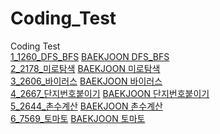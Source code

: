 # Coding_Test
Coding Test<br>
[1_1260_DFS_BFS](https://github.com/GiSeungKwon/Coding-Test/tree/main/1_1260_DFS_BFS) [BAEKJOON DFS_BFS](https://www.acmicpc.net/problem/1260)<br>
[2_2178_미로탐색](https://github.com/GiSeungKwon/Coding-Test/tree/main/2_2178_%EB%AF%B8%EB%A1%9C%ED%83%90%EC%83%89) [BAEKJOON 미로탐색](https://www.acmicpc.net/problem/2178)<br>
[3_2606_바이러스](https://github.com/GiSeungKwon/Coding_Test/tree/main/3_2606_%EB%B0%94%EC%9D%B4%EB%9F%AC%EC%8A%A4) [BAEKJOON 바이러스](https://www.acmicpc.net/problem/2606)<br>
[4_2667_단지번호붙이기](https://github.com/GiSeungKwon/Coding_Test/tree/main/4_2667_%EB%8B%A8%EC%A7%80%EB%B2%88%ED%98%B8%EB%B6%99%EC%9D%B4%EA%B8%B0) [BAEKJOON 단지번호붙이기](https://www.acmicpc.net/problem/2667)<br>
[5_2644_촌수계산](https://github.com/GiSeungKwon/Coding_Test/tree/main/5_2644_%EC%B4%8C%EC%88%98%EA%B3%84%EC%82%B0) [BAEKJOON 촌수계산](https://www.acmicpc.net/problem/2644)<br>
[6_7569_토마토](https://github.com/GiSeungKwon/Coding_Test/tree/main/6_7569_%ED%86%A0%EB%A7%88%ED%86%A0) [BAEKJOON 토마토](https://www.acmicpc.net/problem/7569)<br>
